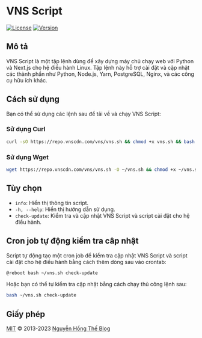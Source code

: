 # VNS Script

[![License](https://img.shields.io/badge/license-MIT-blue.svg)](LICENSE.md)
[![Version](https://img.shields.io/badge/version-1.0.0-blue.svg)](https://repo.vnscdn.com/vns/)

## Mô tả

VNS Script là một tập lệnh dùng để xây dựng máy chủ chạy web với Python và Next.js cho hệ điều hành Linux. Tập lệnh này hỗ trợ cài đặt và cập nhật các thành phần như Python, Node.js, Yarn, PostgreSQL, Nginx, và các công cụ hữu ích khác.

## Cách sử dụng

Bạn có thể sử dụng các lệnh sau để tải về và chạy VNS Script:

### Sử dụng Curl

```bash
curl -sO https://repo.vnscdn.com/vns/vns.sh && chmod +x vns.sh && bash vns.sh
```

### Sử dụng Wget
  
  ```bash
  wget https://repo.vnscdn.com/vns/vns.sh -O ~/vns.sh && chmod +x ~/vns.sh && bash ~/vns.sh
  ```

## Tùy chọn

- `info`: Hiển thị thông tin script.
- `-h, --help`: Hiển thị hướng dẫn sử dụng.
- `check-update`: Kiểm tra và cập nhật VNS Script và script cài đặt cho hệ điều hành.

## Cron job tự động kiểm tra câp nhật

Script tự động tạo một cron job để kiểm tra cập nhật VNS Script và script cài đặt cho hệ điều hành bằng cách thêm dòng sau vào crontab:

```bash
@reboot bash ~/vns.sh check-update
```

Hoặc bạn có thể tự kiểm tra cập nhật bằng cách chạy thủ công lệnh sau:

```bash
bash ~/vns.sh check-update
```

## Giấy phép

[MIT](LICENSE.md) © 2013-2023 [Nguyễn Hồng Thế Blog](https://nguyenhongthe.net)

